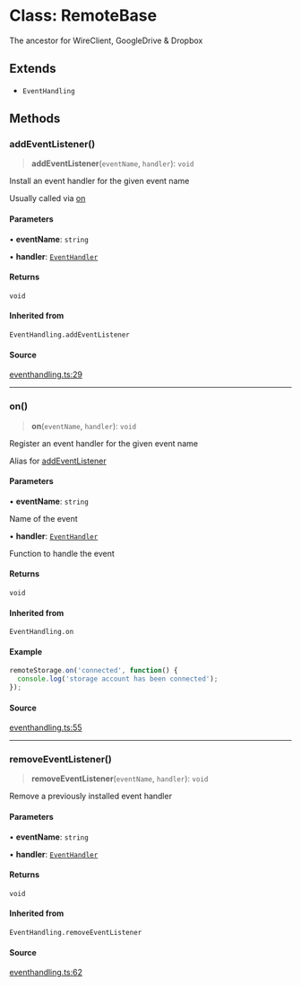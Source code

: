 # Class: RemoteBase

The ancestor for WireClient, GoogleDrive & Dropbox

## Extends

- `EventHandling`

## Methods

### addEventListener()

> **addEventListener**(`eventName`, `handler`): `void`

Install an event handler for the given event name

Usually called via [on](../../remotestorage/classes/RemoteStorage.md#on)

#### Parameters

• **eventName**: `string`

• **handler**: [`EventHandler`](../../eventhandling/type-aliases/EventHandler.md)

#### Returns

`void`

#### Inherited from

`EventHandling.addEventListener`

#### Source

[eventhandling.ts:29](https://github.com/remotestorage/remotestorage.js/blob/3de8d4bbce43ac52d4397495ab2bcfd7d34f7308/src/eventhandling.ts#L29)

***

### on()

> **on**(`eventName`, `handler`): `void`

Register an event handler for the given event name

Alias for [addEventListener](RemoteBase.md#addeventlistener)

#### Parameters

• **eventName**: `string`

Name of the event

• **handler**: [`EventHandler`](../../eventhandling/type-aliases/EventHandler.md)

Function to handle the event

#### Returns

`void`

#### Inherited from

`EventHandling.on`

#### Example

```ts
remoteStorage.on('connected', function() {
  console.log('storage account has been connected');
});
```

#### Source

[eventhandling.ts:55](https://github.com/remotestorage/remotestorage.js/blob/3de8d4bbce43ac52d4397495ab2bcfd7d34f7308/src/eventhandling.ts#L55)

***

### removeEventListener()

> **removeEventListener**(`eventName`, `handler`): `void`

Remove a previously installed event handler

#### Parameters

• **eventName**: `string`

• **handler**: [`EventHandler`](../../eventhandling/type-aliases/EventHandler.md)

#### Returns

`void`

#### Inherited from

`EventHandling.removeEventListener`

#### Source

[eventhandling.ts:62](https://github.com/remotestorage/remotestorage.js/blob/3de8d4bbce43ac52d4397495ab2bcfd7d34f7308/src/eventhandling.ts#L62)
